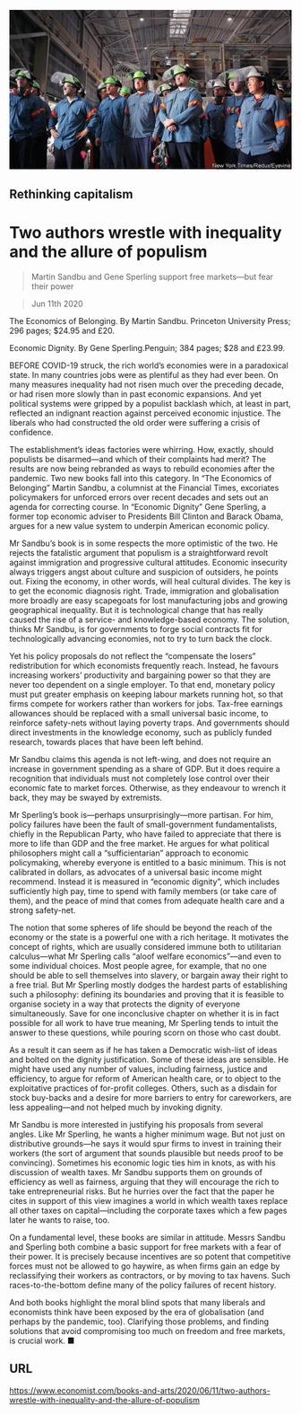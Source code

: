 ![](./images/20200613_BKP009_0.jpg)

## Rethinking capitalism

# Two authors wrestle with inequality and the allure of populism

> Martin Sandbu and Gene Sperling support free markets—but fear their power

> Jun 11th 2020

The Economics of Belonging. By Martin Sandbu. Princeton University Press; 296 pages; $24.95 and £20.

Economic Dignity. By Gene Sperling.Penguin; 384 pages; $28 and £23.99.

BEFORE COVID-19 struck, the rich world’s economies were in a paradoxical state. In many countries jobs were as plentiful as they had ever been. On many measures inequality had not risen much over the preceding decade, or had risen more slowly than in past economic expansions. And yet political systems were gripped by a populist backlash which, at least in part, reflected an indignant reaction against perceived economic injustice. The liberals who had constructed the old order were suffering a crisis of confidence.

The establishment’s ideas factories were whirring. How, exactly, should populists be disarmed—and which of their complaints had merit? The results are now being rebranded as ways to rebuild economies after the pandemic. Two new books fall into this category. In “The Economics of Belonging” Martin Sandbu, a columnist at the Financial Times, excoriates policymakers for unforced errors over recent decades and sets out an agenda for correcting course. In “Economic Dignity” Gene Sperling, a former top economic adviser to Presidents Bill Clinton and Barack Obama, argues for a new value system to underpin American economic policy.

Mr Sandbu’s book is in some respects the more optimistic of the two. He rejects the fatalistic argument that populism is a straightforward revolt against immigration and progressive cultural attitudes. Economic insecurity always triggers angst about culture and suspicion of outsiders, he points out. Fixing the economy, in other words, will heal cultural divides. The key is to get the economic diagnosis right. Trade, immigration and globalisation more broadly are easy scapegoats for lost manufacturing jobs and growing geographical inequality. But it is technological change that has really caused the rise of a service- and knowledge-based economy. The solution, thinks Mr Sandbu, is for governments to forge social contracts fit for technologically advancing economies, not to try to turn back the clock.

Yet his policy proposals do not reflect the “compensate the losers” redistribution for which economists frequently reach. Instead, he favours increasing workers’ productivity and bargaining power so that they are never too dependent on a single employer. To that end, monetary policy must put greater emphasis on keeping labour markets running hot, so that firms compete for workers rather than workers for jobs. Tax-free earnings allowances should be replaced with a small universal basic income, to reinforce safety-nets without laying poverty traps. And governments should direct investments in the knowledge economy, such as publicly funded research, towards places that have been left behind.

Mr Sandbu claims this agenda is not left-wing, and does not require an increase in government spending as a share of GDP. But it does require a recognition that individuals must not completely lose control over their economic fate to market forces. Otherwise, as they endeavour to wrench it back, they may be swayed by extremists.

Mr Sperling’s book is—perhaps unsurprisingly—more partisan. For him, policy failures have been the fault of small-government fundamentalists, chiefly in the Republican Party, who have failed to appreciate that there is more to life than GDP and the free market. He argues for what political philosophers might call a “sufficientarian” approach to economic policymaking, whereby everyone is entitled to a basic minimum. This is not calibrated in dollars, as advocates of a universal basic income might recommend. Instead it is measured in “economic dignity”, which includes sufficiently high pay, time to spend with family members (or take care of them), and the peace of mind that comes from adequate health care and a strong safety-net.

The notion that some spheres of life should be beyond the reach of the economy or the state is a powerful one with a rich heritage. It motivates the concept of rights, which are usually considered immune both to utilitarian calculus—what Mr Sperling calls “aloof welfare economics”—and even to some individual choices. Most people agree, for example, that no one should be able to sell themselves into slavery, or bargain away their right to a free trial. But Mr Sperling mostly dodges the hardest parts of establishing such a philosophy: defining its boundaries and proving that it is feasible to organise society in a way that protects the dignity of everyone simultaneously. Save for one inconclusive chapter on whether it is in fact possible for all work to have true meaning, Mr Sperling tends to intuit the answer to these questions, while pouring scorn on those who cast doubt.

As a result it can seem as if he has taken a Democratic wish-list of ideas and bolted on the dignity justification. Some of these ideas are sensible. He might have used any number of values, including fairness, justice and efficiency, to argue for reform of American health care, or to object to the exploitative practices of for-profit colleges. Others, such as a disdain for stock buy-backs and a desire for more barriers to entry for careworkers, are less appealing—and not helped much by invoking dignity.

Mr Sandbu is more interested in justifying his proposals from several angles. Like Mr Sperling, he wants a higher minimum wage. But not just on distributive grounds—he says it would spur firms to invest in training their workers (the sort of argument that sounds plausible but needs proof to be convincing). Sometimes his economic logic ties him in knots, as with his discussion of wealth taxes. Mr Sandbu supports them on grounds of efficiency as well as fairness, arguing that they will encourage the rich to take entrepreneurial risks. But he hurries over the fact that the paper he cites in support of this view imagines a world in which wealth taxes replace all other taxes on capital—including the corporate taxes which a few pages later he wants to raise, too.

On a fundamental level, these books are similar in attitude. Messrs Sandbu and Sperling both combine a basic support for free markets with a fear of their power. It is precisely because incentives are so potent that competitive forces must not be allowed to go haywire, as when firms gain an edge by reclassifying their workers as contractors, or by moving to tax havens. Such races-to-the-bottom define many of the policy failures of recent history.

And both books highlight the moral blind spots that many liberals and economists think have been exposed by the era of globalisation (and perhaps by the pandemic, too). Clarifying those problems, and finding solutions that avoid compromising too much on freedom and free markets, is crucial work. ■

## URL

https://www.economist.com/books-and-arts/2020/06/11/two-authors-wrestle-with-inequality-and-the-allure-of-populism
